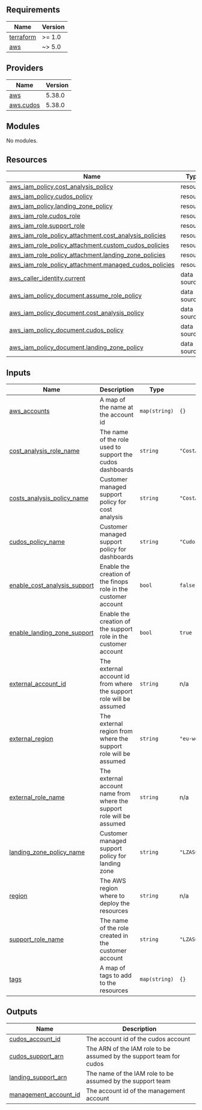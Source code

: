 ## Requirements

| Name | Version |
|------|---------|
| <a name="requirement_terraform"></a> [terraform](#requirement\_terraform) | >= 1.0 |
| <a name="requirement_aws"></a> [aws](#requirement\_aws) | ~> 5.0 |

## Providers

| Name | Version |
|------|---------|
| <a name="provider_aws"></a> [aws](#provider\_aws) | 5.38.0 |
| <a name="provider_aws.cudos"></a> [aws.cudos](#provider\_aws.cudos) | 5.38.0 |

## Modules

No modules.

## Resources

| Name | Type |
|------|------|
| [aws_iam_policy.cost_analysis_policy](https://registry.terraform.io/providers/hashicorp/aws/latest/docs/resources/iam_policy) | resource |
| [aws_iam_policy.cudos_policy](https://registry.terraform.io/providers/hashicorp/aws/latest/docs/resources/iam_policy) | resource |
| [aws_iam_policy.landing_zone_policy](https://registry.terraform.io/providers/hashicorp/aws/latest/docs/resources/iam_policy) | resource |
| [aws_iam_role.cudos_role](https://registry.terraform.io/providers/hashicorp/aws/latest/docs/resources/iam_role) | resource |
| [aws_iam_role.support_role](https://registry.terraform.io/providers/hashicorp/aws/latest/docs/resources/iam_role) | resource |
| [aws_iam_role_policy_attachment.cost_analysis_policies](https://registry.terraform.io/providers/hashicorp/aws/latest/docs/resources/iam_role_policy_attachment) | resource |
| [aws_iam_role_policy_attachment.custom_cudos_policies](https://registry.terraform.io/providers/hashicorp/aws/latest/docs/resources/iam_role_policy_attachment) | resource |
| [aws_iam_role_policy_attachment.landing_zone_policies](https://registry.terraform.io/providers/hashicorp/aws/latest/docs/resources/iam_role_policy_attachment) | resource |
| [aws_iam_role_policy_attachment.managed_cudos_policies](https://registry.terraform.io/providers/hashicorp/aws/latest/docs/resources/iam_role_policy_attachment) | resource |
| [aws_caller_identity.current](https://registry.terraform.io/providers/hashicorp/aws/latest/docs/data-sources/caller_identity) | data source |
| [aws_iam_policy_document.assume_role_policy](https://registry.terraform.io/providers/hashicorp/aws/latest/docs/data-sources/iam_policy_document) | data source |
| [aws_iam_policy_document.cost_analysis_policy](https://registry.terraform.io/providers/hashicorp/aws/latest/docs/data-sources/iam_policy_document) | data source |
| [aws_iam_policy_document.cudos_policy](https://registry.terraform.io/providers/hashicorp/aws/latest/docs/data-sources/iam_policy_document) | data source |
| [aws_iam_policy_document.landing_zone_policy](https://registry.terraform.io/providers/hashicorp/aws/latest/docs/data-sources/iam_policy_document) | data source |

## Inputs

| Name | Description | Type | Default | Required |
|------|-------------|------|---------|:--------:|
| <a name="input_aws_accounts"></a> [aws\_accounts](#input\_aws\_accounts) | A map of the name at the account id | `map(string)` | `{}` | no |
| <a name="input_cost_analysis_role_name"></a> [cost\_analysis\_role\_name](#input\_cost\_analysis\_role\_name) | The name of the role used to support the cudos dashboards | `string` | `"CostAnalysisSupportRole"` | no |
| <a name="input_costs_analysis_policy_name"></a> [costs\_analysis\_policy\_name](#input\_costs\_analysis\_policy\_name) | Customer managed support policy for cost analysis | `string` | `"CostAnalysisSupportPolicy"` | no |
| <a name="input_cudos_policy_name"></a> [cudos\_policy\_name](#input\_cudos\_policy\_name) | Customer managed support policy for dashboards | `string` | `"CudosSupportPolicy"` | no |
| <a name="input_enable_cost_analysis_support"></a> [enable\_cost\_analysis\_support](#input\_enable\_cost\_analysis\_support) | Enable the creation of the finops role in the customer account | `bool` | `false` | no |
| <a name="input_enable_landing_zone_support"></a> [enable\_landing\_zone\_support](#input\_enable\_landing\_zone\_support) | Enable the creation of the support role in the customer account | `bool` | `true` | no |
| <a name="input_external_account_id"></a> [external\_account\_id](#input\_external\_account\_id) | The external account id from where the support role will be assumed | `string` | n/a | yes |
| <a name="input_external_region"></a> [external\_region](#input\_external\_region) | The external region from where the support role will be assumed | `string` | `"eu-west-2"` | no |
| <a name="input_external_role_name"></a> [external\_role\_name](#input\_external\_role\_name) | The external account name from where the support role will be assumed | `string` | n/a | yes |
| <a name="input_landing_zone_policy_name"></a> [landing\_zone\_policy\_name](#input\_landing\_zone\_policy\_name) | Customer managed support policy for landing zone | `string` | `"LZASupportPolicy"` | no |
| <a name="input_region"></a> [region](#input\_region) | The AWS region where to deploy the resources | `string` | n/a | yes |
| <a name="input_support_role_name"></a> [support\_role\_name](#input\_support\_role\_name) | The name of the role created in the customer account | `string` | `"LZASupportRole"` | no |
| <a name="input_tags"></a> [tags](#input\_tags) | A map of tags to add to the resources | `map(string)` | `{}` | no |

## Outputs

| Name | Description |
|------|-------------|
| <a name="output_cudos_account_id"></a> [cudos\_account\_id](#output\_cudos\_account\_id) | The account id of the cudos account |
| <a name="output_cudos_support_arn"></a> [cudos\_support\_arn](#output\_cudos\_support\_arn) | The ARN of the IAM role to be assumed by the support team for cudos |
| <a name="output_landing_support_arn"></a> [landing\_support\_arn](#output\_landing\_support\_arn) | The name of the IAM role to be assumed by the support team |
| <a name="output_management_account_id"></a> [management\_account\_id](#output\_management\_account\_id) | The account id of the management account |
